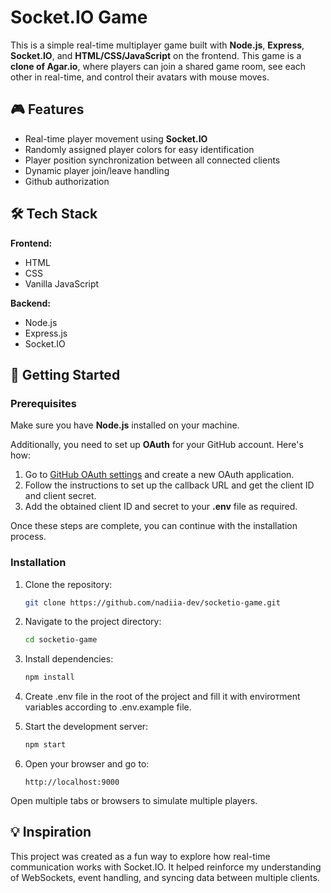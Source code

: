 # Socket.IO Game

This is a simple real-time multiplayer game built with **Node.js**, **Express**, **Socket.IO**, and **HTML/CSS/JavaScript** on the frontend. This game is a **clone of Agar.io**, where players can join a shared game room, see each other in real-time, and control their avatars with mouse moves.

## 🎮 Features

- Real-time player movement using **Socket.IO**
- Randomly assigned player colors for easy identification
- Player position synchronization between all connected clients
- Dynamic player join/leave handling
- Github authorization

## 🛠️ Tech Stack

**Frontend:**

- HTML
- CSS
- Vanilla JavaScript

**Backend:**

- Node.js
- Express.js
- Socket.IO

## 🚀 Getting Started

### Prerequisites

Make sure you have **Node.js** installed on your machine.

Additionally, you need to set up **OAuth** for your GitHub account. Here's how:

1. Go to [GitHub OAuth settings](https://github.com/settings/applications) and create a new OAuth application.
2. Follow the instructions to set up the callback URL and get the client ID and client secret.
3. Add the obtained client ID and secret to your **.env** file as required.

Once these steps are complete, you can continue with the installation process.

### Installation

1. Clone the repository:

   ```bash
   git clone https://github.com/nadiia-dev/socketio-game.git
   ```

2. Navigate to the project directory:

   ```bash
   cd socketio-game
   ```

3. Install dependencies:

   ```bash
   npm install
   ```

4. Create .env file in the root of the project and fill it with enviroтment variables according to .env.example file.

5. Start the development server:

   ```bash
   npm start
   ```

6. Open your browser and go to:
   ```
   http://localhost:9000
   ```

Open multiple tabs or browsers to simulate multiple players.

## 💡 Inspiration

This project was created as a fun way to explore how real-time communication works with Socket.IO. It helped reinforce my understanding of WebSockets, event handling, and syncing data between multiple clients.

